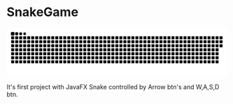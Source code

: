 # SnakeGame

<p align="center">
 <img width="800" src="https://github.com/BBSeif/BBSeif/blob/e3c91888a4ec79c8acbda19649c74d94a9e93565/Snake.svg" alt="snake"/>
</p>

It's first project with JavaFX
Snake controlled by Arrow btn's and W,A,S,D btn. 
